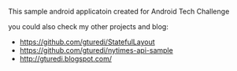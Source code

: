 This sample android applicatoin created for Android Tech Challenge

you could also check my other projects and blog:
- https://github.com/gturedi/StatefulLayout
- https://github.com/gturedi/nytimes-api-sample
- http://gturedi.blogspot.com/
